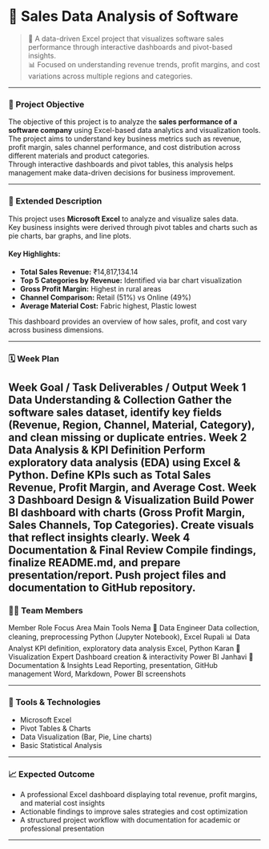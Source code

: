 # 💼 Sales Data Analysis of Software

> 🚀 A data-driven Excel project that visualizes software sales performance through interactive dashboards and pivot-based insights.  
> 📊 Focused on understanding revenue trends, profit margins, and cost variations across multiple regions and categories.

---

### 🎯 Project Objective

The objective of this project is to analyze the **sales performance of a software company** using Excel-based data analytics and visualization tools.  
The project aims to understand key business metrics such as revenue, profit margin, sales channel performance, and cost distribution across different materials and product categories.  
Through interactive dashboards and pivot tables, this analysis helps management make data-driven decisions for business improvement.

---

### 🧩 Extended Description

This project uses **Microsoft Excel** to analyze and visualize sales data.  
Key business insights were derived through pivot tables and charts such as pie charts, bar graphs, and line plots.

#### Key Highlights:
- **Total Sales Revenue:** ₹14,817,134.14  
- **Top 5 Categories by Revenue:** Identified via bar chart visualization  
- **Gross Profit Margin:** Highest in rural areas  
- **Channel Comparison:** Retail (51%) vs Online (49%)  
- **Average Material Cost:** Fabric highest, Plastic lowest  

This dashboard provides an overview of how sales, profit, and cost vary across business dimensions.

---

### 🗓️ Week Plan

Week	Goal / Task	Deliverables / Output
Week 1	Data Understanding & Collection	Gather the software sales dataset, identify key fields (Revenue, Region, Channel, Material, Category), and clean missing or duplicate entries.
Week 2	Data Analysis & KPI Definition	Perform exploratory data analysis (EDA) using Excel & Python. Define KPIs such as Total Sales Revenue, Profit Margin, and Average Cost.
Week 3	Dashboard Design & Visualization	Build Power BI dashboard with charts (Gross Profit Margin, Sales Channels, Top Categories). Create visuals that reflect insights clearly.
Week 4	Documentation & Final Review	Compile findings, finalize README.md, and prepare presentation/report. Push project files and documentation to GitHub repository.
---

### 👩‍💻 Team Members

Member	Role	Focus Area	Main Tools
Nema	🧮 Data Engineer	Data collection, cleaning, preprocessing	Python (Jupyter Notebook), Excel
Rupali	📊 Data Analyst	KPI definition, exploratory data analysis	Excel, Python
Karan	🎨 Visualization Expert	Dashboard creation & interactivity	Power BI
Janhavi	📝 Documentation & Insights Lead	Reporting, presentation, GitHub management	Word, Markdown, Power BI screenshots

---

### 🧰 Tools & Technologies
- Microsoft Excel  
- Pivot Tables & Charts  
- Data Visualization (Bar, Pie, Line charts)  
- Basic Statistical Analysis  

---

### 📈 Expected Outcome
- A professional Excel dashboard displaying total revenue, profit margins, and material cost insights  
- Actionable findings to improve sales strategies and cost optimization  
- A structured project workflow with documentation for academic or professional presentation

---
